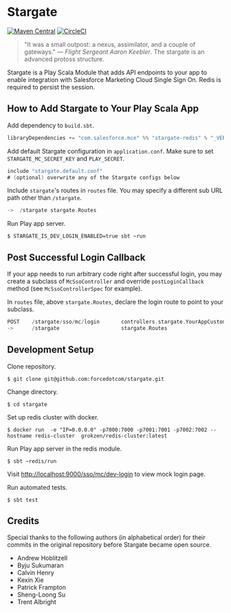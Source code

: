 # Stargate

[![Maven Central](https://img.shields.io/maven-central/v/com.salesforce.mce/stargate-redis_2.12.svg?colorB=blue)](https://search.maven.org/search?q=a:stargate-redis_2.12)
[![CircleCI](https://circleci.com/gh/forcedotcom/stargate.svg?style=svg)](https://circleci.com/gh/forcedotcom/stargate)

> "It was a small outpost: a nexus, assimilator, and a couple of gateways." &mdash; <cite>Flight Sergeant Aaron Keebler</cite>.
> The stargate is an advanced protoss structure.

Stargate is a Play Scala Module that adds API endpoints to your app to enable integration with Salesforce Marketing Cloud Single Sign On. Redis is required to persist the session.

## How to Add Stargate to Your Play Scala App

Add dependency to `build.sbt`.
```scala
libraryDependencies += "com.salesforce.mce" %% "stargate-redis" % "_VERSION_"
```

Add default Stargate configuration in `application.conf`. Make sure to set `STARGATE_MC_SECRET_KEY` and `PLAY_SECRET`.
```scala
include "stargate.default.conf"
# (optional) overwrite any of the Stargate configs below
```

Include `stargate`'s routes in `routes` file. You may specify a different sub URL path other than `/stargate`.

```scala
->  /stargate stargate.Routes
```

Run Play app server.

```shell
$ STARGATE_IS_DEV_LOGIN_ENABLED=true sbt ~run
```

## Post Successful Login Callback

If your app needs to run arbitrary code right after successful login,
you may create a subclass of `McSsoController` and override `postLoginCallback` method
(see `McSsoControllerSpec` for example).

In `routes` file, above `stargate.Routes`, declare the login route to point to your subclass.

```scala
POST    /stargate/sso/mc/login       controllers.stargate.YourAppCustomMcSsoController.login
->      /stargate                    stargate.Routes
```

## Development Setup

Clone repository.

```shell
$ git clone git@github.com:forcedotcom/stargate.git
```

Change directory.

```shell
$ cd stargate
```

Set up redis cluster with docker.

```shell
$ docker run  -e "IP=0.0.0.0" -p7000:7000 -p7001:7001 -p7002:7002 --hostname redis-cluster  grokzen/redis-cluster:latest
```

Run Play app server in the redis module.

```shell
$ sbt ~redis/run
```

Visit [http://localhost:9000/sso/mc/dev-login](http://localhost:9000/sso/mc/dev-login) to view mock login page.

Run automated tests.

```shell
$ sbt test
```

## Credits

Special thanks to the following authors (in alphabetical order) for their commits in the original repository
before Stargate became open source.

* Andrew Hoblitzell
* Byju Sukumaran
* Calvin Henry
* Kexin Xie
* Patrick Frampton
* Sheng-Loong Su
* Trent Albright
